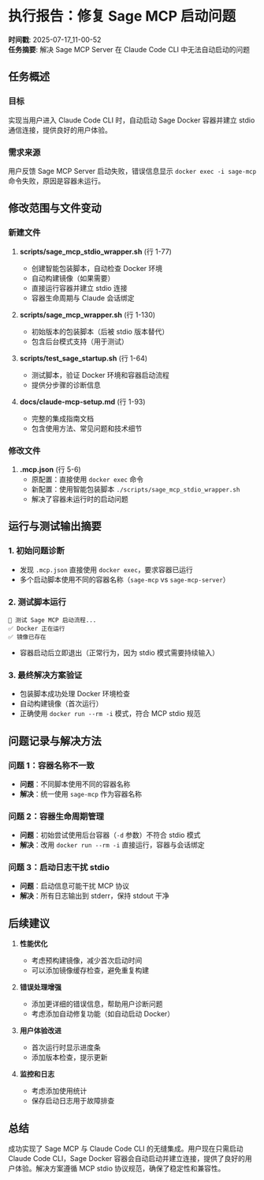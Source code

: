 # 执行报告：修复 Sage MCP 启动问题

**时间戳**: 2025-07-17_11-00-52  
**任务摘要**: 解决 Sage MCP Server 在 Claude Code CLI 中无法自动启动的问题

## 任务概述

### 目标
实现当用户进入 Claude Code CLI 时，自动启动 Sage Docker 容器并建立 stdio 通信连接，提供良好的用户体验。

### 需求来源
用户反馈 Sage MCP Server 启动失败，错误信息显示 `docker exec -i sage-mcp` 命令失败，原因是容器未运行。

## 修改范围与文件变动

### 新建文件
1. **scripts/sage_mcp_stdio_wrapper.sh** (行 1-77)
   - 创建智能包装脚本，自动检查 Docker 环境
   - 自动构建镜像（如果需要）
   - 直接运行容器并建立 stdio 连接
   - 容器生命周期与 Claude 会话绑定

2. **scripts/sage_mcp_wrapper.sh** (行 1-130)
   - 初始版本的包装脚本（后被 stdio 版本替代）
   - 包含后台模式支持（用于测试）

3. **scripts/test_sage_startup.sh** (行 1-64)
   - 测试脚本，验证 Docker 环境和容器启动流程
   - 提供分步骤的诊断信息

4. **docs/claude-mcp-setup.md** (行 1-93)
   - 完整的集成指南文档
   - 包含使用方法、常见问题和技术细节

### 修改文件
1. **.mcp.json** (行 5-6)
   - 原配置：直接使用 `docker exec` 命令
   - 新配置：使用智能包装脚本 `./scripts/sage_mcp_stdio_wrapper.sh`
   - 解决了容器未运行时的启动问题

## 运行与测试输出摘要

### 1. 初始问题诊断
- 发现 `.mcp.json` 直接使用 `docker exec`，要求容器已运行
- 多个启动脚本使用不同的容器名称（`sage-mcp` vs `sage-mcp-server`）

### 2. 测试脚本运行
```
🧪 测试 Sage MCP 启动流程...
✅ Docker 正在运行
✅ 镜像已存在
```
- 容器启动后立即退出（正常行为，因为 stdio 模式需要持续输入）

### 3. 最终解决方案验证
- 包装脚本成功处理 Docker 环境检查
- 自动构建镜像（首次运行）
- 正确使用 `docker run --rm -i` 模式，符合 MCP stdio 规范

## 问题记录与解决方法

### 问题 1：容器名称不一致
- **问题**：不同脚本使用不同的容器名称
- **解决**：统一使用 `sage-mcp` 作为容器名称

### 问题 2：容器生命周期管理
- **问题**：初始尝试使用后台容器（`-d` 参数）不符合 stdio 模式
- **解决**：改用 `docker run --rm -i` 直接运行，容器与会话绑定

### 问题 3：启动日志干扰 stdio
- **问题**：启动信息可能干扰 MCP 协议
- **解决**：所有日志输出到 stderr，保持 stdout 干净

## 后续建议

1. **性能优化**
   - 考虑预构建镜像，减少首次启动时间
   - 可以添加镜像缓存检查，避免重复构建

2. **错误处理增强**
   - 添加更详细的错误信息，帮助用户诊断问题
   - 考虑添加自动修复功能（如自动启动 Docker）

3. **用户体验改进**
   - 首次运行时显示进度条
   - 添加版本检查，提示更新

4. **监控和日志**
   - 考虑添加使用统计
   - 保存启动日志用于故障排查

## 总结

成功实现了 Sage MCP 与 Claude Code CLI 的无缝集成。用户现在只需启动 Claude Code CLI，Sage Docker 容器会自动启动并建立连接，提供了良好的用户体验。解决方案遵循 MCP stdio 协议规范，确保了稳定性和兼容性。